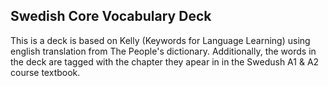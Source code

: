 ## Swedish Core Vocabulary Deck

This is a deck is based on Kelly (Keywords for Language Learning) using english translation from The People's dictionary. 
Additionally, the words in the deck are tagged with the chapter they apear in in the Swedush A1 & A2 course textbook.
